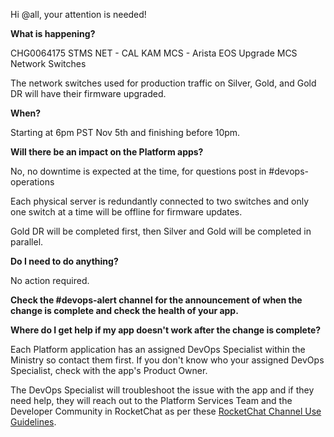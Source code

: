 Hi @all, your attention is needed! 

**What is happening?**

CHG0064175 STMS NET - CAL KAM MCS - Arista EOS Upgrade MCS Network Switches

The network switches used for production traffic on Silver, Gold, and Gold DR will have their firmware upgraded.

**When?**

Starting at 6pm PST Nov 5th and finishing before 10pm.

**Will there be an impact on the Platform apps?**

No, no downtime is expected at the time, for questions post in #devops-operations

Each physical server is redundantly connected to two switches and only one switch at a time will be offline for firmware updates.

Gold DR will be completed first, then Silver and Gold will be completed in parallel.

**Do I need to do anything?**

No action required.

**Check the #devops-alert channel for the announcement of when the change is complete and check the health of your app.**

**Where do I get help if my app doesn't work after the change is complete?**

Each Platform application has an assigned DevOps Specialist within the Ministry so contact them first. If you don't know who your assigned DevOps Specialist, check with the app's Product Owner.

The DevOps Specialist will troubleshoot the issue with the app and if they need help, they will reach out to the Platform Services Team and the Developer Community in RocketChat as per these [RocketChat Channel Use Guidelines](https://developer.gov.bc.ca/docs/default/component/bc-developer-guide/rocketchat/rocketchat-channel-descriptions/).
